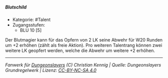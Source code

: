<!---
Dies ist ein Fanwerk für DUNGEONSLAYERS (C) von Christian Kennig

Quellen:      [Dungeonslayers Grundregelwerk](https://www.f-space.de/ds4/downloads.html)
              [Talentbeschreibungen](https://www.f-space.de/ds4/tools-talentcards.html)
License:      [CC-BY-NC-SA 4.0](https://creativecommons.org/licenses/by-nc-sa/4.0/deed.de)
Richtlinien:  [Fanwerkrichtlinien](https://www.dungeonslayers.net/fanwerk-richtlinien/)
Autor:        Zauberlehrling
-->

  
##### Blutschild  
- Kategorie: #Talent  
- Zugangsstufen:  
  - BLU 10 [5]  

Der Blutmagier kann für das Opfern von 2 LK seine Abwehr für W20 Runden um +2 erhöhen (zählt als freie Aktion). Pro weiteren Talentrang können zwei weitere LK geopfert werden, welche die Abwehr um weitere +2 erhöhen.


___  
*Fanwerk für [Dungeonslayers](https://www.dungeonslayers.net/) (C) Christian Kennig | Quelle: Dungeonslayers Grundregelwerk | Lizenz: [CC-BY-NC-SA 4.0](https://creativecommons.org/licenses/by-nc-sa/4.0/deed.de)*  